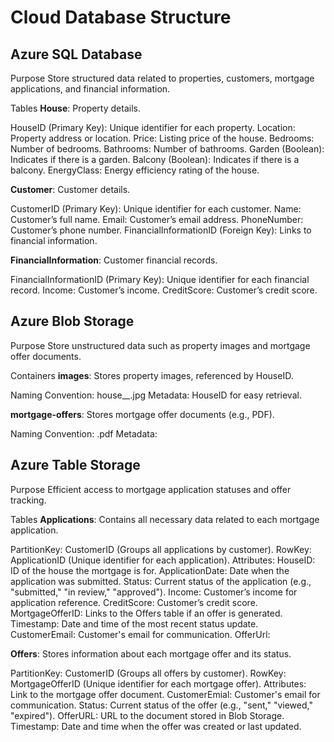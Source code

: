 # Cloud Database Structure

## Azure SQL Database
Purpose
Store structured data related to properties, customers, mortgage applications, and financial information.

Tables
**House**: Property details.

HouseID (Primary Key): Unique identifier for each property.
Location: Property address or location.
Price: Listing price of the house.
Bedrooms: Number of bedrooms.
Bathrooms: Number of bathrooms.
Garden (Boolean): Indicates if there is a garden.
Balcony (Boolean): Indicates if there is a balcony.
EnergyClass: Energy efficiency rating of the house.

**Customer**: Customer details.

CustomerID (Primary Key): Unique identifier for each customer.
Name: Customer’s full name.
Email: Customer’s email address.
PhoneNumber: Customer’s phone number.
FinancialInformationID (Foreign Key): Links to financial information.

**FinancialInformation**: Customer financial records.

FinancialInformationID (Primary Key): Unique identifier for each financial record.
Income: Customer’s income.
CreditScore: Customer’s credit score.

## Azure Blob Storage
Purpose
Store unstructured data such as property images and mortgage offer documents.

Containers
**images**: Stores property images, referenced by HouseID.

Naming Convention: house_<HouseID>_<ImageNumber>.jpg
Metadata: HouseID for easy retrieval.

**mortgage-offers**: Stores mortgage offer documents (e.g., PDF).

Naming Convention: <autogenrated>.pdf
Metadata:

## Azure Table Storage
Purpose
Efficient access to mortgage application statuses and offer tracking.

Tables
**Applications**: Contains all necessary data related to each mortgage application.

PartitionKey: CustomerID (Groups all applications by customer).
RowKey: ApplicationID (Unique identifier for each application).
Attributes:
HouseID: ID of the house the mortgage is for.
ApplicationDate: Date when the application was submitted.
Status: Current status of the application (e.g., "submitted," "in review," "approved").
Income: Customer’s income for application reference.
CreditScore: Customer’s credit score.
MortgageOfferID: Links to the Offers table if an offer is generated.
Timestamp: Date and time of the most recent status update.
CustomerEmail: Customer's email for communication.
OfferUrl:

**Offers**: Stores information about each mortgage offer and its status.

PartitionKey: CustomerID (Groups all offers by customer).
RowKey: MortgageOfferID (Unique identifier for each mortgage offer).
Attributes: Link to the mortgage offer document.
CustomerEmial: Customer's email for communication.
Status: Current status of the offer (e.g., "sent," "viewed," "expired").
OfferURL: URL to the document stored in Blob Storage.
Timestamp: Date and time when the offer was created or last updated.